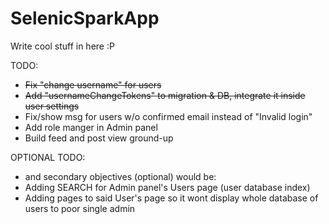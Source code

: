 # SelenicSparkApp
Write cool stuff in here :P

TODO:
- ~~Fix "change username" for users~~
- ~~Add "usernameChangeTokens" to migration & DB, integrate it inside user settings~~
- Fix/show msg for users w/o confirmed email instead of "Invalid login" 
- Add role manger in Admin panel
- Build feed and post view ground-up

OPTIONAL TODO:
- and secondary objectives (optional) would be:
- Adding SEARCH for Admin panel's Users page (user database index)
- Adding pages to said User's page so it wont display whole database of users to poor single admin